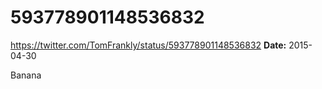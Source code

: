 # 593778901148536832
https://twitter.com/TomFrankly/status/593778901148536832
**Date:** 2015-04-30

Banana
